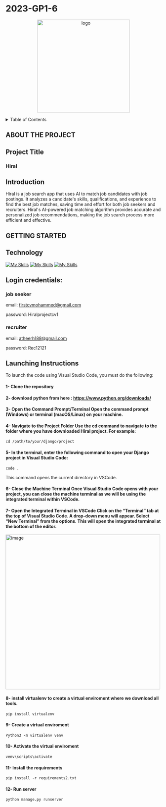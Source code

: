 # 2023-GP1-6
<p align="center">

 <img width="300" alt="logo" src="https://i.ibb.co/DWQztV0/last-logo.png">


</p>

<!-- TABLE OF CONTENTS -->
<details>
  <summary>Table of Contents</summary>
  <ol>
    <li>
      <a href="#about-the-project">About The Project </a>
      <ul>
       <li> <a href="#project-title">Project Title </a> </li>
       <li> <a href="#introduction"> Introduction </a> </li>
      </ul>
    </li>
    <li>
      <a href="#getting-started"> Getting Started </a>
      <ul>
        <li> <a href="#technology">Technology </a> </li>
        <li> <a href="#technology">Credentials: </a> </li>
        <li> <a href="#launching-instructions">Launching Instructions </a> </li>
      </ul>
</details>

## ABOUT THE PROJECT
## Project Title
<h3> Hiral </h3>


## Introduction 

 Hiral is a job search app that uses AI to match job candidates with job postings. It analyzes a candidate's skills, qualifications, and experience to find the best job matches, saving time and effort for both job seekers and recruiters. Hiral's AI-powered job matching algorithm provides accurate and personalized job recommendations, making the job search process more efficient and effective.

## GETTING STARTED
## Technology

[![My Skills](https://skillicons.dev/icons?i=css,html&theme=light)](https://skillicons.dev)
[![My Skills](https://skillicons.dev/icons?i=python,django&theme=light)](https://skillicons.dev)
[![My Skills](https://skillicons.dev/icons?i=vscode,sqlite&theme=light)](https://skillicons.dev)


## Login credentials:
### job seeker

  email: firstcvmohammed@gmail.com

  password: Hiralprojectcv1

### recruiter 

  email: atheerh188@gmail.com

  password: Rec12121

## Launching Instructions

 To launch the code using Visual Studio Code, you must do the following: 

 #### 1- Clone the repository
 
 #### 2- download python from here : https://www.python.org/downloads/
 
 #### 3- Open the Command Prompt/Terminal Open the command prompt (Windows) or terminal (macOS/Linux) on your machine.
 
 #### 4- Navigate to the Project Folder Use the cd command to navigate to the folder where you have downloaded Hiral project. For example:
 ~~~
 cd /path/to/your/django/project
 ~~~
 #### 5- In the terminal, enter the following command to open your Django project in Visual Studio Code:
 ~~~~
 code .
 ~~~~
 This command opens the current directory in VSCode.

 #### 6- Close the Machine Terminal Once Visual Studio Code opens with your project, you can close the machine terminal as we will be using the integrated terminal within VSCode.

 #### 7- Open the Integrated Terminal in VSCode Click on the “Terminal” tab at the top of Visual Studio Code. A drop-down menu will appear. Select “New Terminal” from the options. This will open the integrated terminal at the bottom of the editor.

<img width="500" alt="image" src="https://github.com/atheer331/GP2/assets/112808349/7ae40e07-2b9c-44b8-a367-e6d232858f21">

 #### 8- install virtualenv to create a virtual enviroment where we download all tools.
 ~~~~
 pip install virtualenv
 ~~~~
 #### 9- Create a virtual enviroment 
 ~~~~
 Python3 -m virtualenv venv
 ~~~~
 #### 10- Activate the virtual enviroment
  ~~~~
 venv\scripts\activate
 ~~~~
 #### 11- Install the requirements
 ~~~
pip install -r requirements2.txt
 ~~~
 #### 12- Run server
 ~~~
python manage.py runserver
 ~~~

